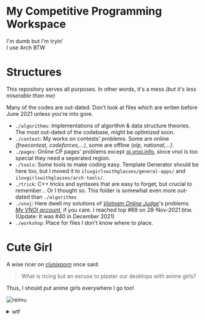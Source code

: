 # My Competitive Programming Workspace

I'm dumb but I'm tryin'  
I use Arch BTW

# Structures

This repository serves all purposes. In other words, it's a mess *(but it's less miserable than me)*

Many of the codes are out-dated. Don't look at files which are writen before June 2021 unless you're into gore.

- `./algorithms`: Implementations of algorithm & data structure theories. The most out-dated of the codebase, might be optimized soon.
- `./contest`: My works on contests' problems. Some are online *(freecontest, codeforces,...)*, some are offline *(olp, national,...)*.
- `./pages`: Online CP pages' problems except [oj.vnoi.info](https://oj.vnoi.info/), since vnoi is too special they need a seperated region.
- `./tools`: Some tools to make coding easy. Template Generator should be here too, but I moved it to `iluvgirlswithglasses/general-apps/` and `iluvgirlswithglasses/arch-tools/`.
- `./trick`: C++ tricks and syntaxes that are easy to forget, but crucial to remember... Or I thought so. This folder is somewhat even more out-dated than `./algorithms`
- `./vnoj`: Here dwell my solutions of *[Vietnam Online Judge](https://oj.vnoi.info/)*'s problems. *[My VNOI account](https://oj.vnoi.info/user/iluvgirlswithglasses)*, if you care. I reached top #69 on 28-Nov-2021 btw. (Update: It was #40 in December 2021)
- `./workshop`: Place for files I don't know where to place.

# Cute Girl

A wise ricer on *[r/unixporn](https://www.reddit.com/r/unixporn/)* once said:  
> What is ricing but an excuse to plaster our desktops with anime girls?

Thus, I should put anime girls everywhere I go too!

![reimu](https://raw.githubusercontent.com/iluvgirlswithglasses/img-host/main/host/sippin'%20tea%20-%20sqr.gif)

<details>
  <summary>wtf</summary>

  I had never said proper thanks to you, Kither, Newplayers12, and toha.

  Perhaps unbeknownst to you, but in the truest sense, without a hint of underestimation, you guys resurrected me. I were reborn, into a world I never dared to even imagine.

  But I just didn't know how to reach you. Both then and now.

  Whenever I look at this repository, reminiscence of our time together haunts me.

  But I just can't go back anymore.

</details>


